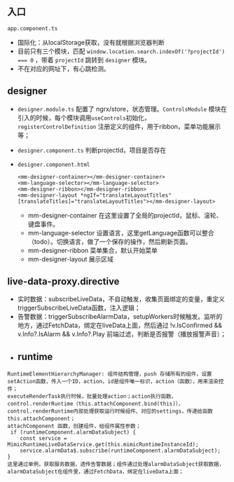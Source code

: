 ## 入口
`app.component.ts`
* 国际化：从localStorage获取，没有就根据浏览器判断
* 目前只有三个模块，匹配 `window.location.search.indexOf('?projectId') === 0` ，带着 `projectId` 跳转到 `designer` 模块。
* 不在对应的网址下，有心跳检测。

## designer
* `designer.module.ts` 配置了 ngrx/store，状态管理。`ControlsModule` 模块在引入的时候，每个模块调用`useControls`初始化，`registerControlDefinition` 注册定义的组件，用于ribbon，菜单功能展示等；
* `designer.component.ts` 判断projectId，项目是否存在 
* `designer.component.html`
    ```
    <mm-designer-container></mm-designer-container>
    <mm-language-selector></mm-language-selector>
    <mm-designer-ribbon></mm-designer-ribbon>
    <mm-designer-layout *ngIf="translateLayoutTitles" [translateTitles]="translateLayoutTitles"></mm-designer-layout>
    ```

  * mm-designer-container  在这里设置了全局的projectId，鼠标、滚轮、键盘事件。
  * mm-language-selector 设置语言，这里getLanguage函数可以整合（todo）。切换语言，做了一个保存的操作，然后刷新页面。
  * mm-designer-ribbon 菜单集合，默认开始菜单
  * mm-designer-layout 展示区域


## live-data-proxy.directive
* 实时数据：subscribeLiveData，不自动触发，收集页面绑定的变量，重定义triggerSubscribeLiveData函数，注入逻辑；
* 告警数据：triggerSubscribeAlarmData，setupWorkers时候触发。监听的地方，通过FetchData，绑定在liveData上面，然后通过 !v.IsConfirmed && v.Info?.IsAlarm && v.Info?.Play 前端过滤，判断是否报警（播放报警声音）；
* ## runtime
```
RuntimeElementHierarchyManager: 组件结构管理，push 存储所有的组件，设置setAction函数，传入一个ID，action，id是组件唯一标识，action（函数），用来渲染控件；
executeRenderTask执行时候，批量处理action；action执行函数，control.renderRuntime（this.attachComponent.bind(this)），control.renderRuntime内部处理获取运行时候组件、对应的settings，传递给函数this.attachComponent；
attachComponent 函数，创建组件，给组件属性参数；
 if (runtimeComponent.alarmDataSubject) {
    const service = MimicRuntimeLiveDataService.get(this.mimicRuntimeInstanceId);
    service.alarmData$.subscribe(runtimeComponent.alarmDataSubject);
}
这里通过单例，获取服务数据，透传告警数据；组件通过处理alarmDataSubject获取数据，alarmDataSubject在组件里，通过FetchData，绑定在liveData上面；
```
